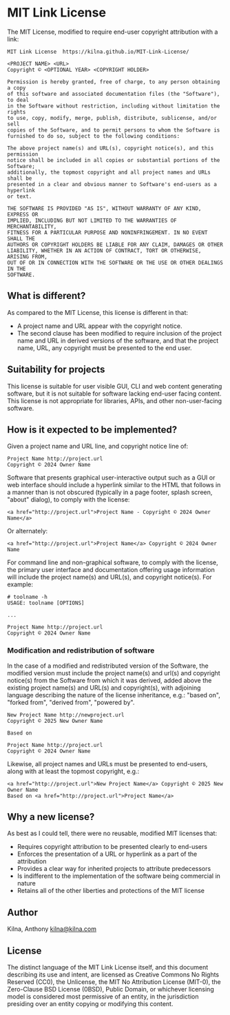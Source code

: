 # MIT Link License

The MIT License, modified to require end-user copyright attribution with a link:

```
MIT Link License  https://kilna.github.io/MIT-Link-License/

<PROJECT NAME> <URL>
Copyright © <OPTIONAL YEAR> <COPYRIGHT HOLDER>

Permission is hereby granted, free of charge, to any person obtaining a copy
of this software and associated documentation files (the "Software"), to deal
in the Software without restriction, including without limitation the rights
to use, copy, modify, merge, publish, distribute, sublicense, and/or sell
copies of the Software, and to permit persons to whom the Software is
furnished to do so, subject to the following conditions:

The above project name(s) and URL(s), copyright notice(s), and this permission
notice shall be included in all copies or substantial portions of the Software;
additionally, the topmost copyright and all project names and URLs shall be
presented in a clear and obvious manner to Software's end-users as a hyperlink
or text.

THE SOFTWARE IS PROVIDED "AS IS", WITHOUT WARRANTY OF ANY KIND, EXPRESS OR
IMPLIED, INCLUDING BUT NOT LIMITED TO THE WARRANTIES OF MERCHANTABILITY,
FITNESS FOR A PARTICULAR PURPOSE AND NONINFRINGEMENT. IN NO EVENT SHALL THE
AUTHORS OR COPYRIGHT HOLDERS BE LIABLE FOR ANY CLAIM, DAMAGES OR OTHER
LIABILITY, WHETHER IN AN ACTION OF CONTRACT, TORT OR OTHERWISE, ARISING FROM,
OUT OF OR IN CONNECTION WITH THE SOFTWARE OR THE USE OR OTHER DEALINGS IN THE
SOFTWARE.
```

## What is different?

As compared to the MIT License, this license is different in that:

* A project name and URL appear with the copyright notice.
* The second clause has been modified to require inclusion of the project name
  and URL in derived versions of the software, and that the project name, URL,
  any copyright must be presented to the end user.

## Suitability for projects

This license is suitable for user visible GUI, CLI and web content generating
software, but it is not suitable for software lacking end-user facing content.
This license is not appropriate for libraries, APIs, and other non-user-facing
software.

## How is it expected to be implemented?

Given a project name and URL line, and copyright notice line of:

```
Project Name http://project.url
Copyright © 2024 Owner Name 
```

Software that presents graphical user-interactive output such as a GUI or web
interface should include a hyperlink similar to the HTML that follows in a
manner than is not obscured (typically in a page footer, splash screen, "about" 
dialog), to comply with the license:

```
<a href="http://project.url">Project Name - Copyright © 2024 Owner Name</a>
```

Or alternately:

```
<a href="http://project.url">Project Name</a> Copyright © 2024 Owner Name
```

For command line and non-graphical software, to comply with the license, the
primary user interface and documentation offering usage information will
include the project name(s) and URL(s), and copyright notice(s). For example:

```
# toolname -h
USAGE: toolname [OPTIONS]

...

Project Name http://project.url
Copyright © 2024 Owner Name
```

### Modification and redistribution of software

In the case of a modified and redistributed version of the Software, the
modified version must include the project name(s) and url(s) and copyright
notice(s) from the Software from which it was derived, added above the
existing project name(s) and URL(s) and copyright(s), with adjoining
language describing the nature of the license inheritance, e.g.:
"based on", "forked from", "derived from", "powered by".

```
New Project Name http://newproject.url
Copyright © 2025 New Owner Name

Based on

Project Name http://project.url
Copyright © 2024 Owner Name 
```

Likewise, all project names and URLs must be presented to end-users, along with
at least the topmost copyright, e.g.:

```
<a href="http://project.url">New Project Name</a> Copyright © 2025 New Owner Name
Based on <a href="http://project.url">Project Name</a>
```

## Why a new license?

As best as I could tell, there were no reusable, modified MIT licenses that:

* Requires copyright attribution to be presented clearly to end-users
* Enforces the presentation of a URL or hyperlink as a part of the attribution
* Provides a clear way for inherited projects to attribute predecessors
* Is indifferent to the implementation of the software being commercial in nature
* Retains all of the other liberties and protections of the MIT license 

## Author

Kilna, Anthony <kilna@kilna.com>

## License

The distinct language of the MIT Link License itself, and this document
describing its use and intent, are licensed as Creative Commons No Rights
Reserved (CC0), the Unlicense, the MIT No Attribution License (MIT-0), the
Zero-Clause BSD License (0BSD), Public Domain, or whichever licensing
model is considered most permissive of an entity, in the jurisdiction
presiding over an entity copying or modifying this content.
